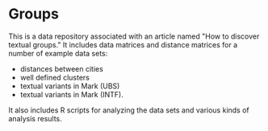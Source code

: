 # Groups

This is a data repository associated with an article named "How to discover textual groups." It includes data matrices and distance matrices for a number of example data sets:

* distances between cities
* well defined clusters
* textual variants in Mark (UBS)
* textual variants in Mark (INTF).

It also includes R scripts for analyzing the data sets and various kinds of analysis results.
